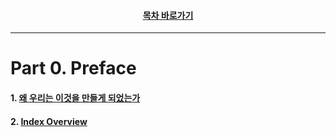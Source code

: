 <div align="center">

#### [목차 바로가기](https://github.com/dhslrl321/cqrs-journey-korean-ver/blob/master/Table%20of%20Contents.mdwn)

</div>

---

# Part 0. Preface

#### 1. [왜 우리는 이것을 만들게 되었는가](https://github.com/dhslrl321/cqrs-journey-korean-ver/blob/master/part00-preface/01.왜%20우리는%20이것을%20만들게%20되었는가.mdwn)

#### 2. [Index Overview](https://github.com/dhslrl321/cqrs-journey-korean-ver/blob/master/part00-preface/02.Index%20Overview.mdwn)
